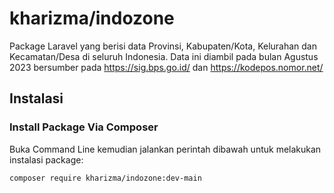 # kharizma/indozone

Package Laravel yang berisi data Provinsi, Kabupaten/Kota, Kelurahan dan Kecamatan/Desa di seluruh Indonesia.
Data ini diambil pada bulan Agustus 2023 bersumber pada https://sig.bps.go.id/ dan https://kodepos.nomor.net/

## Instalasi

### Install Package Via Composer

Buka Command Line kemudian jalankan perintah dibawah untuk melakukan instalasi package:

```
composer require kharizma/indozone:dev-main
```
